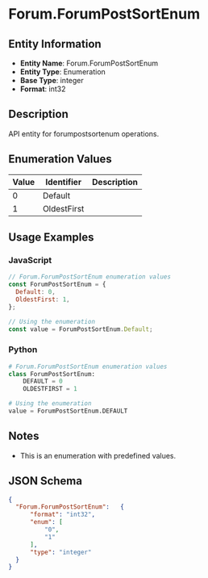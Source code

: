 # Forum.ForumPostSortEnum

## Entity Information
- **Entity Name**: Forum.ForumPostSortEnum
- **Entity Type**: Enumeration
- **Base Type**: integer
- **Format**: int32

## Description
API entity for forumpostsortenum operations.

## Enumeration Values

| Value | Identifier | Description |
|-------|------------|-------------|
| 0 | Default |  |
| 1 | OldestFirst |  |

## Usage Examples

### JavaScript
```javascript
// Forum.ForumPostSortEnum enumeration values
const ForumPostSortEnum = {
  Default: 0,
  OldestFirst: 1,
};

// Using the enumeration
const value = ForumPostSortEnum.Default;
```

### Python
```python
# Forum.ForumPostSortEnum enumeration values
class ForumPostSortEnum:
    DEFAULT = 0
    OLDESTFIRST = 1

# Using the enumeration
value = ForumPostSortEnum.DEFAULT
```

## Notes
- This is an enumeration with predefined values.

## JSON Schema
```json
{
  "Forum.ForumPostSortEnum":   {
      "format": "int32",
      "enum": [
          "0",
          "1"
      ],
      "type": "integer"
  }
}
```
